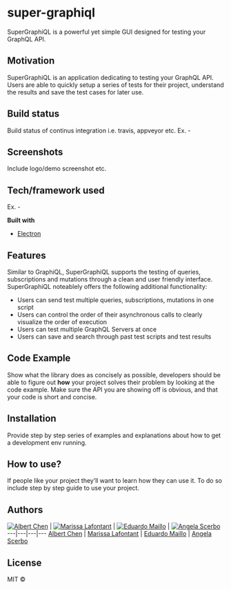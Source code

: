 # super-graphiql
SuperGraphiQL is a powerful yet simple GUI designed for testing your GraphQL API. 

## Motivation
SuperGraphiQL is an application dedicating to testing your GraphQL API. Users are able to quickly setup a series of tests for their project, understand the results and save the test cases for later use.

## Build status
Build status of continus integration i.e. travis, appveyor etc. Ex. - 

## Screenshots
Include logo/demo screenshot etc.

## Tech/framework used
Ex. -

<b>Built with</b>
- [Electron](https://electron.atom.io)

## Features
Similar to GraphiQL, SuperGraphiQL supports the testing of queries, subscriptions and mutations through a clean and user friendly interface. SuperGraphiQL noteablely offers the following additional functionality:

  - Users can send test multiple queries, subscriptions, mutations in one script
  - Users can control the order of their asynchronous calls to clearly visualize the order of execution
  - Users can test multiple GraphQL Servers at once
  - Users can save and search through past test scripts and test results

## Code Example
Show what the library does as concisely as possible, developers should be able to figure out **how** your project solves their problem by looking at the code example. Make sure the API you are showing off is obvious, and that your code is short and concise.

## Installation
Provide step by step series of examples and explanations about how to get a development env running.

## How to use?
If people like your project they’ll want to learn how they can use it. To do so include step by step guide to use your project.

## Authors
[![Albert Chen](https://avatars3.githubusercontent.com/u/23642624?s=400&v=4?raw=true)](https://github.com/ac3639) | 
[![Marissa Lafontant](https://avatars3.githubusercontent.com/u/31493327?s=460&v=4?raw=true)](https://github.com/mlafontant) | 
[![Eduardo Maillo](https://avatars2.githubusercontent.com/u/33046720?s=400&v=4?raw=true)](https://github.com/eduardomaillo) | 
[![Angela Scerbo](https://avatars2.githubusercontent.com/u/11137912?s=400&v=4?raw=true)](https://github.com/angelascerbo)
---|---|---|---
[Albert Chen](https://github.com/ac3639) | [Marissa Lafontant](https://github.com/mlafontant) | [Eduardo Maillo](https://github.com/eduardomaillo) | [Angela Scerbo](https://github.com/angelascerbo)


## License

MIT © 
